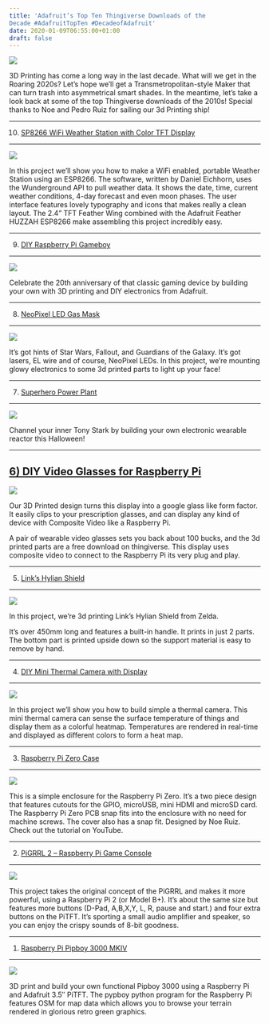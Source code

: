 ```yaml
---
title: 'Adafruit’s Top Ten Thingiverse Downloads of the
Decade #AdafruitTopTen #DecadeofAdafruit'
date: 2020-01-09T06:55:00+01:00
draft: false
---
```


[![](https://cdn-blog.adafruit.com/uploads/2020/01/adafruit_top_of_the_decade_blog.jpg)](https://blog.adafruit.com/tag/adafruit-top-10)

3D Printing has come a long way in the last decade. What will we get in the Roaring 2020s? Let’s hope we’ll get a Transmetropolitan-style Maker that can turn trash into asymmetrical smart shades. In the meantime, let’s take a look back at some of the top Thingiverse downloads of the 2010s! Special thanks to Noe and Pedro Ruiz for sailing our 3d Printing ship!

* * *

10) [SP8266 WiFi Weather Station with Color TFT Display](https://www.thingiverse.com/thing:1944905)
---------------------------------------------------------------------------------------------------

![](https://cdn-blog.adafruit.com/uploads/2020/01/weather_hero-wparts.jpg)

In this project we’ll show you how to make a WiFi enabled, portable Weather Station using an ESP8266. The software, written by Daniel Eichhorn, uses the Wunderground API to pull weather data. It shows the date, time, current weather conditions, 4-day forecast and even moon phases. The user interface features lovely typography and icons that makes really a clean layout. The 2.4” TFT Feather Wing combined with the Adafruit Feather HUZZAH ESP8266 make assembling this project incredibly easy.

* * *

9) [DIY Raspberry Pi Gameboy](https://www.thingiverse.com/thing:382485)
-----------------------------------------------------------------------

![](https://cdn-blog.adafruit.com/uploads/2020/01/2b651e8415227ab51deb6a247765478b_preview_featured-1.jpg)

Celebrate the 20th anniversary of that classic gaming device by building your own with 3D printing and DIY electronics from Adafruit.

* * *

8) [NeoPixel LED Gas Mask](https://www.thingiverse.com/thing:483419)
--------------------------------------------------------------------

![](https://cdn-blog.adafruit.com/uploads/2020/01/hero-laser_preview_featured.jpg)

It’s got hints of Star Wars, Fallout, and Guardians of the Galaxy. It’s got lasers, EL wire and of course, NeoPixel LEDs. In this project, we’re mounting glowy electronics to some 3d printed parts to light up your face!

* * *

7) [Superhero Power Plant](https://www.thingiverse.com/thing:157296)
--------------------------------------------------------------------

![](https://cdn-blog.adafruit.com/uploads/2020/01/adafruit-superhero-power-plant-arc-reactor_preview_featured.jpg)

Channel your inner Tony Stark by building your own electronic wearable reactor this Halloween!

* * *

[6) DIY Video Glasses for Raspberry Pi](https://www.thingiverse.com/thing:302243)
---------------------------------------------------------------------------------

![](https://cdn-blog.adafruit.com/uploads/2020/01/IMG_4616_preview_featured.jpg)

Our 3D Printed design turns this display into a google glass like form factor. It easily clips to your prescription glasses, and can display any kind of device with Composite Video like a Raspberry Pi.

A pair of wearable video glasses sets you back about 100 bucks, and the 3d printed parts are a free download on thingiverse. This display uses composite video to connect to the Raspberry Pi its very plug and play.

* * *

5) [Link’s Hylian Shield](https://www.thingiverse.com/thing:824544)
-------------------------------------------------------------------

![](https://cdn-blog.adafruit.com/uploads/2020/01/hero-with-sword_preview_featured.jpg)

In this project, we’re 3d printing Link’s Hylian Shield from Zelda.

It’s over 450mm long and features a built-in handle. It prints in just 2 parts. The bottom part is printed upside down so the support material is easy to remove by hand.

* * *

4) [DIY Mini Thermal Camera with Display](https://www.thingiverse.com/thing:2758252)
------------------------------------------------------------------------------------

![](https://cdn-blog.adafruit.com/uploads/2020/01/e50bd6c65a476bc5bedd69c7c952fd5f_preview_featured.jpg)

In this project we’ll show you how to build simple a thermal camera. This mini thermal camera can sense the surface temperature of things and display them as a colorful heatmap. Temperatures are rendered in real-time and displayed as different colors to form a heat map.

* * *

3) [Raspberry Pi Zero Case](https://www.thingiverse.com/thing:1165227)
----------------------------------------------------------------------

![](https://cdn-blog.adafruit.com/uploads/2020/01/pizero-01_preview_featured.jpg)

This is a simple enclosure for the Raspberry Pi Zero. It’s a two piece design that features cutouts for the GPIO, microUSB, mini HDMI and microSD card. The Raspberry Pi Zero PCB snap fits into the enclosure with no need for machine screws. The cover also has a snap fit. Designed by Noe Ruiz. Check out the tutorial on YouTube.

* * *

2) [PiGRRL 2 – Raspberry Pi Game Console](https://www.thingiverse.com/thing:1277483)
------------------------------------------------------------------------------------

![](https://cdn-blog.adafruit.com/uploads/2020/01/2b651e8415227ab51deb6a247765478b_preview_featured.jpg)

This project takes the original concept of the PiGRRL and makes it more powerful, using a Raspberry Pi 2 (or Model B+). It’s about the same size but features more buttons (D-Pad, A,B,X,Y, L, R, pause and start.) and four extra buttons on the PiTFT. It’s sporting a small audio amplifier and speaker, so you can enjoy the crispy sounds of 8-bit goodness.

* * *

1) [Raspberry Pi Pipboy 3000 MKIV](https://www.thingiverse.com/thing:1313387)
-----------------------------------------------------------------------------

![](https://cdn-blog.adafruit.com/uploads/2020/01/f349b314809589f764cc34aeb6baf989_preview_featured.jpeg)

3D print and build your own functional Pipboy 3000 using a Raspberry Pi and Adafruit 3.5″ PiTFT. The pypboy python program for the Raspberry Pi features OSM for map data which allows you to browse your terrain rendered in glorious retro green graphics.